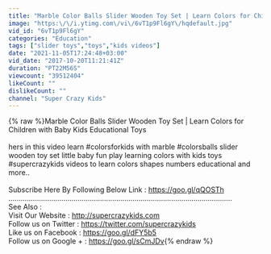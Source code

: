 ```yaml
---
title: "Marble Color Balls Slider Wooden Toy Set | Learn Colors for Children with Baby Kids Educational Toys"
image: "https:\/\/i.ytimg.com\/vi\/6vT1p9Fl6gY\/hqdefault.jpg"
vid_id: "6vT1p9Fl6gY"
categories: "Education"
tags: ["slider toys","toys","kids videos"]
date: "2021-11-05T17:24:48+03:00"
vid_date: "2017-10-20T11:21:41Z"
duration: "PT22M56S"
viewcount: "39512404"
likeCount: ""
dislikeCount: ""
channel: "Super Crazy Kids"
---
```

{% raw %}Marble Color Balls Slider Wooden Toy Set | Learn Colors for Children with Baby Kids Educational Toys<br /><br />hers in this video learn #colorsforkids with marble #colorsballs slider wooden toy set little baby fun play learning colors with kids toys #supercrazykids videos to learn colors shapes numbers educational and more..<br /><br />Subscribe Here By Following Below Link : <a rel="nofollow" target="blank" href="https://goo.gl/qQOSTh">https://goo.gl/qQOSTh</a><br />..............................................................................................................<br />See Also : <br />Visit Our Website : <a rel="nofollow" target="blank" href="http://supercrazykids.com">http://supercrazykids.com</a><br />Follow us on Twitter : <a rel="nofollow" target="blank" href="https://twitter.com/supercrazykids">https://twitter.com/supercrazykids</a><br />Like us on Facebook : <a rel="nofollow" target="blank" href="https://goo.gl/dFY5b5">https://goo.gl/dFY5b5</a><br />Follow us on Google + : <a rel="nofollow" target="blank" href="https://goo.gl/sCmJDv">https://goo.gl/sCmJDv</a>{% endraw %}
